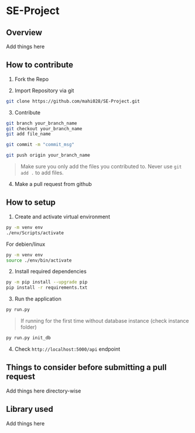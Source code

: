 # SE-Project 

## Overview

Add things here

## How to contribute

1. Fork the Repo

2. Import Repository via git

```bash
git clone https://github.com/mahi028/SE-Project.git
```

3. Contribute

```bash
git branch your_branch_name
git checkout your_branch_name
git add file_name
```

```bash
git commit -m "commit_msg"
```

```bash
git push origin your_branch_name
```

> Make sure you only add the files you contributed to. Never use `git add .` to add files.

4. Make a pull request from github

## How to setup

1. Create and activate virtual environment
```bash
py -m venv env
./env/Scripts/activate
```

For debien/linux

```bash
py -m venv env
source ./env/bin/activate
```

2. Install required dependencies
```bash
py -m pip install --upgrade pip
pip install -r requirements.txt
```

3. Run the application
```bash
py run.py
```

> If running for the first time without database instance (check instance folder)
```bash
py run.py init_db
```

4. Check `http://localhost:5000/api` endpoint


## Things to consider before submitting a pull request

Add things here directory-wise

## Library used

Add things here

